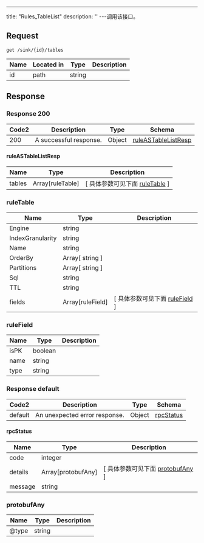 ---
title: "Rules_TableList"
description: ''
---调用该接口。



## Request


```
get /sink/{id}/tables
```

| Name | Located in | Type | Description | 
| ---- | ---------- | ----------- | ----------- | 
| id | path | string |  |  

## Response

### Response  200 
| Code2 | Description | Type | Schema |
| ---- | ----------- | ------ | ------ |
| 200 | A successful response. | Object | [ruleASTableListResp](#ruleASTableListResp) |

#### ruleASTableListResp

| Name | Type | Description | 
| ---- | ---- | ----------- |         
| tables | Array[ruleTable] |  [ 具体参数可见下面 [ruleTable](#ruleTable) ] |    

### ruleTable
| Name | Type | Description | 
| ---- | ---- | ----------- |     
| Engine | string |  |      
| IndexGranularity | string |  |      
| Name | string |  |         
| OrderBy | Array[ string ] |  |          
| Partitions | Array[ string ] |  |       
| Sql | string |  |      
| TTL | string |  |          
| fields | Array[ruleField] |  [ 具体参数可见下面 [ruleField](#ruleField) ] |    

### ruleField
| Name | Type | Description | 
| ---- | ---- | ----------- |     
| isPK | boolean |  |      
| name | string |  |      
| type | string |  |   



### Response  default 
| Code2 | Description | Type | Schema |
| ---- | ----------- | ------ | ------ |
| default | An unexpected error response. | Object | [rpcStatus](#rpcStatus) |

#### rpcStatus

| Name | Type | Description | 
| ---- | ---- | ----------- |     
| code | integer |  |          
| details | Array[protobufAny] |  [ 具体参数可见下面 [protobufAny](#protobufAny) ] |       
| message | string |  |   

### protobufAny
| Name | Type | Description | 
| ---- | ---- | ----------- |     
| @type | string |  |   



